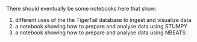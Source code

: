 There should eventually be some notebooks here that show:

1. different uses of the the TigerTail database to ingest and visualize data
2. a notebook showing how to prepare and analyse data using STUMPY
3. a notebook showing how to prepare and analyse data using NBEATS

